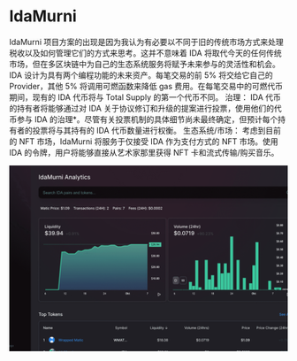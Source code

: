 # IdaMurni

IdaMurni 项目方案的出现是因为我认为有必要以不同于旧的传统市场方式来处理税收以及如何管理它们的方式来思考。这并不意味着 IDA 将取代今天的任何传统市场，但在多区块链中为自己的生态系统服务将赋予未来参与的灵活性和机会。
IDA 设计为具有两个编程功能的未来资产。每笔交易的前 5% 将交给它自己的 Provider，其他 5% 将调用可燃函数来降低 gas 费用。在每笔交易中的可燃代币期间，现有的 IDA 代币将与 Total Supply 的第一个代币不同。
治理：
IDA 代币的持有者将能够通过对 IDA 关于协议修订和升级的提案进行投票，使用他们的代币参与 IDA 的治理*。尽管有关投票机制的具体细节尚未最终确定，但预计每个持有者的投票将与其持有的 IDA 代币数量进行权衡。
生态系统/市场：
考虑到目前的 NFT 市场，IdaMurni 将服务于仅接受 IDA 作为支付方式的 NFT 市场。使用 IDA 的令牌，用户将能够直接从艺术家那里获得 NFT 卡和流式传输/购买音乐。

![idamurniida-dapp-exchanges-matic-image2_5db0ccf20d526eb25e1e8d4c411eac3e](idamurniida-dapp-exchanges-matic-image2_5db0ccf20d526eb25e1e8d4c411eac3e.png)

